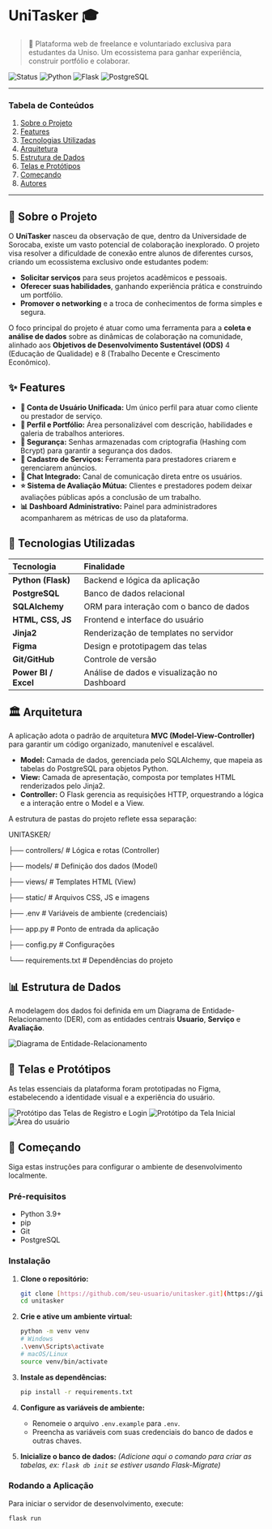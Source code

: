 # UniTasker 🎓

> 🚀 Plataforma web de freelance e voluntariado exclusiva para estudantes da Uniso. Um ecossistema para ganhar experiência, construir portfólio e colaborar.

![Status](https://img.shields.io/badge/status-em%20desenvolvimento-yellow)
![Python](https://img.shields.io/badge/Python-3.9%2B-blue?logo=python)
![Flask](https://img.shields.io/badge/Flask-2.0-black?logo=flask)
![PostgreSQL](https://img.shields.io/badge/PostgreSQL-13-blue?logo=postgresql)

---

### Tabela de Conteúdos
1. [Sobre o Projeto](#-sobre-o-projeto)
2. [Features](#-features)
3. [Tecnologias Utilizadas](#-tecnologias-utilizadas)
4. [Arquitetura](#️-arquitetura)
5. [Estrutura de Dados](#-estrutura-de-dados)
6. [Telas e Protótipos](#-telas-e-protótipos)
7. [Começando](#-começando)
8. [Autores](#-autores)

---

## 📜 Sobre o Projeto

O **UniTasker** nasceu da observação de que, dentro da Universidade de Sorocaba, existe um vasto potencial de colaboração inexplorado. O projeto visa resolver a dificuldade de conexão entre alunos de diferentes cursos, criando um ecossistema exclusivo onde estudantes podem:

* **Solicitar serviços** para seus projetos acadêmicos e pessoais.
* **Oferecer suas habilidades**, ganhando experiência prática e construindo um portfólio.
* **Promover o networking** e a troca de conhecimentos de forma simples e segura.

O foco principal do projeto é atuar como uma ferramenta para a **coleta e análise de dados** sobre as dinâmicas de colaboração na comunidade, alinhado aos **Objetivos de Desenvolvimento Sustentável (ODS)** 4 (Educação de Qualidade) e 8 (Trabalho Decente e Crescimento Econômico).

## ✨ Features

-   **👤 Conta de Usuário Unificada:** Um único perfil para atuar como cliente ou prestador de serviço.
-   **🎨 Perfil e Portfólio:** Área personalizável com descrição, habilidades e galeria de trabalhos anteriores.
-   **🔐 Segurança:** Senhas armazenadas com criptografia (Hashing com Bcrypt) para garantir a segurança dos dados.
-   **📢 Cadastro de Serviços:** Ferramenta para prestadores criarem e gerenciarem anúncios.
-   **💬 Chat Integrado:** Canal de comunicação direta entre os usuários.
-   **⭐ Sistema de Avaliação Mútua:** Clientes e prestadores podem deixar avaliações públicas após a conclusão de um trabalho.
-   **📊 Dashboard Administrativo:** Painel para administradores acompanharem as métricas de uso da plataforma.

## 🚀 Tecnologias Utilizadas

| Tecnologia | Finalidade |
| :--- | :--- |
| **Python (Flask)** | Backend e lógica da aplicação|
| **PostgreSQL** | Banco de dados relacional |
| **SQLAlchemy** | ORM para interação com o banco de dados |
| **HTML, CSS, JS** | Frontend e interface do usuário |
| **Jinja2** | Renderização de templates no servidor |
| **Figma** | Design e prototipagem das telas |
| **Git/GitHub** | Controle de versão |
| **Power BI / Excel** | Análise de dados e visualização no Dashboard |

## 🏛️ Arquitetura

A aplicação adota o padrão de arquitetura **MVC (Model-View-Controller)** para garantir um código organizado, manutenível e escalável.

-   **Model:** Camada de dados, gerenciada pelo SQLAlchemy, que mapeia as tabelas do PostgreSQL para objetos Python.
-   **View:** Camada de apresentação, composta por templates HTML renderizados pelo Jinja2.
-   **Controller:** O Flask gerencia as requisições HTTP, orquestrando a lógica e a interação entre o Model e a View.

A estrutura de pastas do projeto reflete essa separação:

UNITASKER/

├── controllers/      # Lógica e rotas (Controller)

├── models/           # Definição dos dados (Model)

├── views/            # Templates HTML (View)

├── static/           # Arquivos CSS, JS e imagens

├── .env              # Variáveis de ambiente (credenciais)

├── app.py            # Ponto de entrada da aplicação

├── config.py         # Configurações

└── requirements.txt  # Dependências do projeto

## 📊 Estrutura de Dados

A modelagem dos dados foi definida em um Diagrama de Entidade-Relacionamento (DER), com as entidades centrais **Usuario**, **Serviço** e **Avaliação**.

![Diagrama de Entidade-Relacionamento](static/Diagrama%20Estrutura%20de%20dados.png)

## 🎨 Telas e Protótipos

As telas essenciais da plataforma foram prototipadas no Figma, estabelecendo a identidade visual e a experiência do usuário.

![Protótipo das Telas de Registro e Login](static/Registro%20e%20Login%20-%20Prototipo.png)
![Protótipo da Tela Inicial](static/Tela%20inicial%20-%20Prototipo.png)
![Área do usuário](static/Área%20do%20usuário%20-%20Prototipo.png)

## 🏁 Começando

Siga estas instruções para configurar o ambiente de desenvolvimento localmente.

### Pré-requisitos

-   Python 3.9+
-   pip
-   Git
-   PostgreSQL

### Instalação

1.  **Clone o repositório:**
    ```sh
    git clone [https://github.com/seu-usuario/unitasker.git](https://github.com/seu-usuario/unitasker.git)
    cd unitasker
    ```

2.  **Crie e ative um ambiente virtual:**
    ```sh
    python -m venv venv
    # Windows
    .\venv\Scripts\activate
    # macOS/Linux
    source venv/bin/activate
    ```

3.  **Instale as dependências:**
    ```sh
    pip install -r requirements.txt
    ```

4.  **Configure as variáveis de ambiente:**
    -   Renomeie o arquivo `.env.example` para `.env`.
    -   Preencha as variáveis com suas credenciais do banco de dados e outras chaves.

5.  **Inicialize o banco de dados:**
    *(Adicione aqui o comando para criar as tabelas, ex: `flask db init` se estiver usando Flask-Migrate)*

### Rodando a Aplicação

Para iniciar o servidor de desenvolvimento, execute:
```sh
flask run

